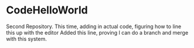 # CodeHelloWorld
Second Repository. This time, adding in actual code, figuring how to line this up with the editor
Added this line, proving I can do a branch and merge with this system.
